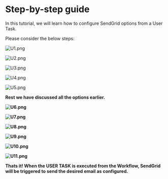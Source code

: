 # Step-by-step guide

In this tutorial, we will learn how to configure SendGrid options from a User Task.

Please consider the below steps:

![U1.png](./downloaded_image_1705285994120.png)

![U2.png](./downloaded_image_1705285995138.png)

![U3.png](./downloaded_image_1705285996159.png)

![U4.png](./downloaded_image_1705285997186.png)

![U5.png](./downloaded_image_1705285998212.png)

**Rest we have discussed all the options earlier.**

**![U6.png](./downloaded_image_1705285999238.png)**

**![U7.png](./downloaded_image_1705286000258.png)**

**![U8.png](./downloaded_image_1705286001269.png)**

**![U9.png](./downloaded_image_1705286002289.png)**

**![U10.png](./downloaded_image_1705286003309.png)**

**![U11.png](./downloaded_image_1705286004346.png)**

**Thats it! When the USER TASK is executed from the Workflow, SendGrid will be triggered to send the desired email as configured.**